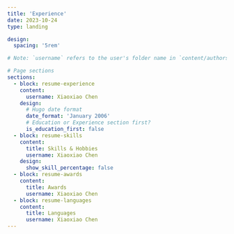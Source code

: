 ```yaml
---
title: 'Experience'
date: 2023-10-24
type: landing

design:
  spacing: '5rem'

# Note: `username` refers to the user's folder name in `content/authors/`

# Page sections
sections:
  - block: resume-experience
    content:
      username: Xiaoxiao Chen
    design:
      # Hugo date format
      date_format: 'January 2006'
      # Education or Experience section first?
      is_education_first: false
  - block: resume-skills
    content:
      title: Skills & Hobbies
      username: Xiaoxiao Chen
    design:
      show_skill_percentage: false
  - block: resume-awards
    content:
      title: Awards
      username: Xiaoxiao Chen
  - block: resume-languages
    content:
      title: Languages
      username: Xiaoxiao Chen
---
```

